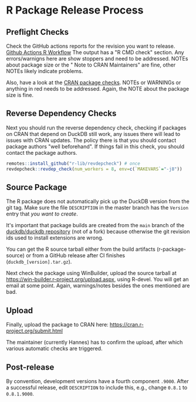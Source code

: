 # R Package Release Process

## Preflight Checks
Check the GitHub actions reports for the revision you want to release.
[Github Actions R Workflow](https://github.com/duckdb/duckdb/actions/workflows/R.yml)
The output has a "R CMD check" section. Any errors/warnigns here are show stoppers and need to be addressed. NOTEs about package size or the "
Note to CRAN Maintainers" are fine, other NOTEs likely indicate problems.

Also, have a look at the [CRAN package checks](https://cran.r-project.org/web/checks/check_results_duckdb.html). NOTEs or WARNINGs or anything in red needs to be addressed. Again, the NOTE about the package size is fine.

## Reverse Dependency Checks
Next you should run the reverse dependency check, checking if packages on CRAN that depend on DuckDB still work, any issues there will lead to issues with CRAN updates. The policy there is that you should contact package authors "well beforehand". If things fail in this check, you should contact the package authors.
````R
remotes::install_github("r-lib/revdepcheck") # once
revdepcheck::revdep_check(num_workers = 8, env=c(`MAKEVARS`="-j8"))
````

## Source Package
The R package does not automatically pick up the DuckDB version from the git tag. Make sure the file `DESCRIPTION` in the master branch has the `Version` entry that *you want to create*.

It's important that package builds are created from the `main` branch of the [duckdb/duckdb repository](https://github.com/duckdb/duckdb) (not of a fork) because otherwise the git revision ids used to install extensions are wrong.

You can get the R source tarball either from the build artifacts (r-package-source) or from a GitHub release after CI finishes (`duckdb_[version].tar.gz`).

Next check the package using WinBuilder, upload the source tarball at https://win-builder.r-project.org/upload.aspx, using R-devel. You will get an email at some point. Again, warnings/notes besides the ones mentioned are bad.


## Upload
Finally, upload the package to CRAN here: https://cran.r-project.org/submit.html

The maintainer (currently Hannes) has to confirm the upload, after which various automatic checks are triggered.


## Post-release
By convention, development versions have a fourth component `.9000`. After a successful release, edit `DESCRIPTION` to include this, e.g., change `0.8.1` to `0.8.1.9000`.
